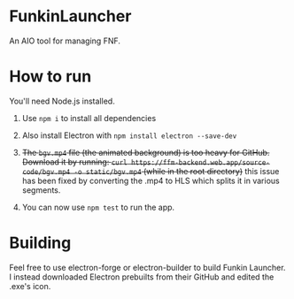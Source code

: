 # FunkinLauncher

An AIO tool for managing FNF.

# How to run

You'll need Node.js installed.

1) Use ``npm i`` to install all dependencies
2) Also install Electron with ``npm install electron --save-dev``
3) <s>The ``bgv.mp4`` file (the animated background) is too heavy for GitHub. Download it by running: ``curl https://ffm-backend.web.app/source-code/bgv.mp4 -o static/bgv.mp4`` (while in the root directory)</s> this issue has been fixed by converting the .mp4 to HLS which splits it in various segments.

4) You can now use ``npm test`` to run the app.

# Building

Feel free to use electron-forge or electron-builder to build Funkin Launcher. I instead downloaded Electron prebuilts from their GitHub and edited the .exe's icon.
